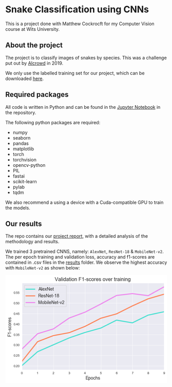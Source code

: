 # Snake Classification using CNNs
This is a project done with Matthew Cockrocft for my Computer Vision course at Wits University.

## About the project
The project is to classify images of snakes by species. This was a challenge put out by [AIcrowd](https://www.aicrowd.com/challenges/snake-species-identification-challenge) in 2019. 

We only use the labelled training set for our project, which can be downloaded [here](https://s3.eu-central-1.amazonaws.com/aicrowd-static/datasets/snake-species-identification-challenge/train.tar.gz).

## Required packages
All code is written in Python and can be found in the [Jupyter Notebook](https://github.com/nishai/snake-classification-with-CNNs/blob/master/Snake%20Identification.ipynb) in the repository.

The following python packages are required:
* numpy
* seaborn
* pandas
* matplotlib
* torch
* torchvision
* opencv-python
* PIL
* fastai
* scikit-learn
* pylab
* tqdm

We also recommend a using a device with a Cuda-compatible GPU to train the models.

## Our results
The repo contains our [project report](https://github.com/nishai/snake-classification-with-CNNs/blob/master/CV%20Project%202.pdf), with a detailed analysis of the methodology and results.

We trained 3 pretrained CNNS, namely: `AlexNet`,  `ResNet-18` & `MobileNet-v2`. The per epoch training and validation loss, accuracy and f1-scores are contained in .csv files in the [results](https://github.com/nishai/snake-classification-with-CNNs/tree/master/results) folder. 
We observe the highest accuracy with `MobileNet-v2` as shown below:

![Validation F1-scores](https://github.com/nishai/snake-classification-with-CNNs/blob/master/graphs/val-f1.png)
